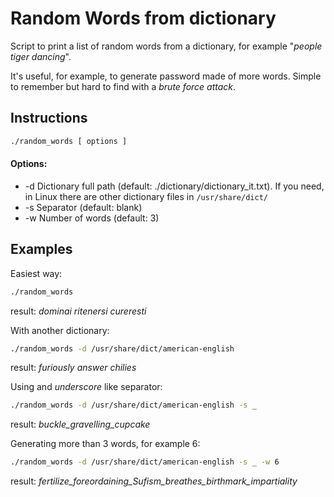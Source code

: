 # Random Words from dictionary

Script to print a list of random words from a dictionary, for example "*people tiger dancing*".

It's useful, for example, to generate password made of more words. Simple to remember but hard to find with a *brute force attack*.



## Instructions

```bash
./random_words [ options ]
```

#### Options:

- -d  Dictionary full path (default: ./dictionary/dictionary_it.txt). If you need, in Linux there are other dictionary files in `/usr/share/dict/`
- -s  Separator (default: blank)
- -w  Number of words (default: 3)



## Examples

Easiest way:

```bash
./random_words
```

result: *dominai ritenersi cureresti*

With another dictionary:

```bash
./random_words -d /usr/share/dict/american-english
```

result: *furiously answer chilies*

Using and *underscore* like separator:

```bash
./random_words -d /usr/share/dict/american-english -s _
```

result: *buckle_gravelling_cupcake*

Generating more than 3 words, for example 6:

```bash
./random_words -d /usr/share/dict/american-english -s _ -w 6
```

result: *fertilize_foreordaining_Sufism_breathes_birthmark_impartiality*



